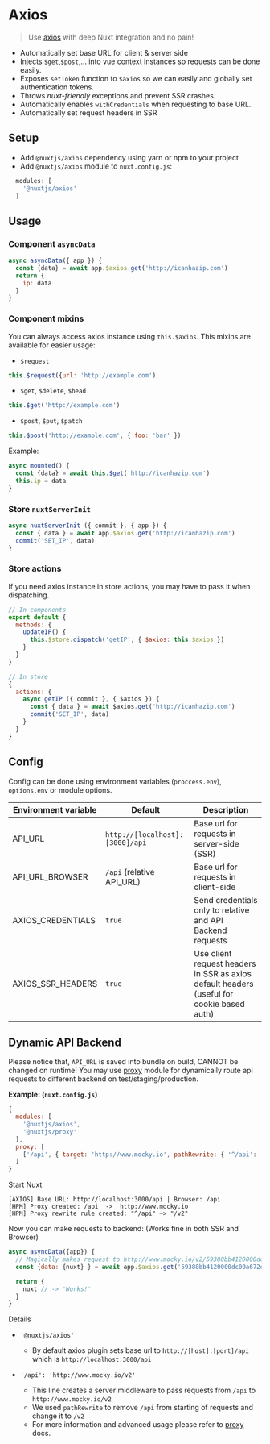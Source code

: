 # Axios
> Use [axios](https://github.com/mzabriskie/axios) with deep Nuxt integration and no pain! 

- Automatically set base URL for client & server side
- Injects `$get`,`$post`,... into vue context instances so requests can be done easily.
- Exposes `setToken` function to `$axios` so we can easily and globally set authentication tokens.
- Throws *nuxt-friendly* exceptions and prevent SSR crashes.
- Automatically enables `withCredentials` when requesting to base URL.
- Automatically set request headers in SSR

## Setup
- Add `@nuxtjs/axios` dependency using yarn or npm to your project
- Add `@nuxtjs/axios` module to `nuxt.config.js`:
```js
  modules: [
    '@nuxtjs/axios'
  ]
````

## Usage

### Component `asyncData`
```js
async asyncData({ app }) {
  const {data} = await app.$axios.get('http://icanhazip.com')
  return {
    ip: data
  }
}
```

### Component mixins
You can always access axios instance using `this.$axios`.
This mixins are available for easier usage: 
- `$request`
```js
this.$request({url: 'http://example.com')
```
- `$get`, `$delete`, `$head`
```js
this.$get('http://example.com')
```
- `$post`, `$put`, `$patch`
```js
this.$post('http://example.com', { foo: 'bar' })
````

Example:
```js
async mounted() {
  const {data} = await this.$get('http://icanhazip.com')
  this.ip = data
}
```

### Store `nuxtServerInit`
```js
async nuxtServerInit ({ commit }, { app }) {
  const { data } = await app.$axios.get('http://icanhazip.com')
  commit('SET_IP', data)
}
```

### Store actions
If you need axios instance in store actions, you may have to pass it when dispatching.

```js
// In components
export default {
  methods: {
    updateIP() {
      this.$store.dispatch('getIP', { $axios: this.$axios })
    }  
  }
}

// In store
{
  actions: {
    async getIP ({ commit }, { $axios }) {
      const { data } = await $axios.get('http://icanhazip.com')
      commit('SET_IP', data)
    }
  }
}
```

## Config
Config can be done using environment variables (`proccess.env`), `options.env` or module options.

Environment variable | Default                           | Description
---------------------|-----------------------------------|--------------------------------------------
API_URL              | `http://[localhost]:[3000]/api`   | Base url for requests in server-side (SSR)
API_URL_BROWSER      | `/api` (relative API_URL)         | Base url for requests in client-side
AXIOS_CREDENTIALS    | `true`                            | Send credentials only to relative and API Backend requests
AXIOS_SSR_HEADERS    | `true`                            | Use client request headers in SSR as axios default headers (useful for cookie based auth)


## Dynamic API Backend
Please notice that, `API_URL` is saved into bundle on build, CANNOT be changed
on runtime! You may use [proxy](../proxy) module for dynamically route api requests to different backend on test/staging/production.

**Example: (`nuxt.config.js`)**

```js
{
  modules: [
    '@nuxtjs/axios', 
    '@nuxtjs/proxy'
  ],
  proxy: [
    ['/api', { target: 'http://www.mocky.io', pathRewrite: { '^/api': '/v2' } }]
  ]
}
```

Start Nuxt
```
[AXIOS] Base URL: http://localhost:3000/api | Browser: /api
[HPM] Proxy created: /api  ->  http://www.mocky.io
[HPM] Proxy rewrite rule created: "^/api" ~> "/v2"
```

Now you can make requests to backend: (Works fine in both SSR and Browser)
```js
async asyncData({app}) {
  // Magically makes request to http://www.mocky.io/v2/59388bb4120000dc00a672e2
  const {data: {nuxt} } = await app.$axios.get('59388bb4120000dc00a672e2')

  return {
    nuxt // -> 'Works!'
  }
}
```

Details
- `'@nuxtjs/axios'`    
  - By default axios plugin sets base url to `http://[host]:[port]/api` which is `http://localhost:3000/api`

- `'/api': 'http://www.mocky.io/v2'` 
  - This line creates a server middleware to pass requests from `/api` to `http://www.mocky.io/v2`
  - We used `pathRewrite` to remove `/api` from starting of requests and change it to `/v2`
  - For more information and advanced usage please refer to [proxy](../proxy) docs.
